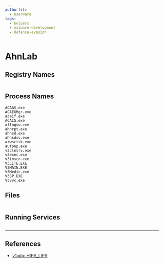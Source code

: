 ```yaml
---
author(s):
  - Userware
tags:
  - helpers
  - malware-development
  - defense-evasion
---
```

# AhnLab

## Registry Names

```

```

## Process Names

```
ACAAS.exe
ACAEGMgr.exe
acaif.exe
ACAIS.exe
aflogvw.exe
ahnrpt.exe
ahnsd.exe
ahnsdsv.exe
atwsctsk.exe
autoup.exe
v3clnsrv.exe
v3exec.exe
v3imscn.exe
V3LITE.EXE
V3MAIN.EXE
V3Medic.exe
V3SP.EXE
V3Svc.exe
```

## Files

```

```

## Running Services

```

```

---
## References

- [v1ado: HIPS_LIPS](https://github.com/v1ado/HIPS_LIPS)